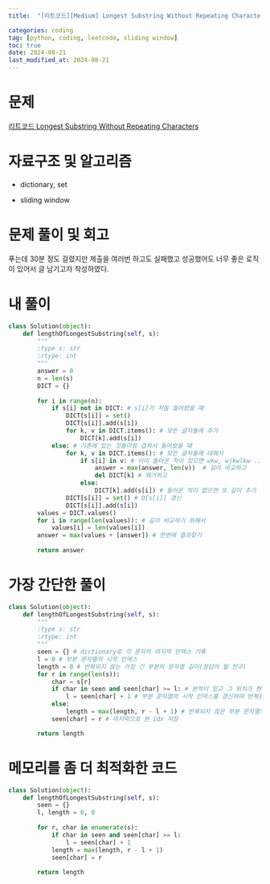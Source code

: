 ```yaml
---
title:  "[리트코드][Medium] Longest Substring Without Repeating Characters" 

categories: coding
tag: [python, coding, leetcode, sliding window]
toc: true
date: 2024-08-21
last_modified_at: 2024-08-21
---
```



# 문제
[리트코드 Longest Substring Without Repeating Characters](https://leetcode.com/problems/longest-substring-without-repeating-characters/description/)

# 자료구조 및 알고리즘
- dictionary, set

- sliding window


# 문제 풀이 및 회고
푸는데 30분 정도 걸렸지만 제출을 여러번 하고도 실패했고 성공했어도 너무 좋은 로직이 있어서 글 남기고자 작성하였다.


# 내 풀이 
```python
class Solution(object):
    def lengthOfLongestSubstring(self, s):
        """
        :type s: str
        :rtype: int
        """
        answer = 0
        n = len(s)
        DICT = {}
        
        for i in range(n):
            if s[i] not in DICT: # s[i]가 처음 들어왔을 때
                DICT[s[i]] = set()
                DICT[s[i]].add(s[i])
                for k, v in DICT.items(): # 모든 글자들에 추가
                    DICT[k].add(s[i])
            else: # 기존에 있는 것들이랑 겹쳐서 들어왔을 때
                for k, v in DICT.items(): # 모든 글자들에 대해서
                    if s[i] in v: # 이미 들어온 적이 있으면 wkw, wjkwlkw ...
                        answer = max(answer, len(v))  # 길이 비교하고
                        del DICT[k] # 제거하고
                    else:
                        DICT[k].add(s[i]) # 들어온 적이 없으면 또 길이 추가
                DICT[s[i]] = set() # D[s[i]] 갱신
                DICT[s[i]].add(s[i])
        values = DICT.values()
        for i in range(len(values)): # 길이 비교하기 위해서
            values[i] = len(values[i])
        answer = max(values + [answer]) # 한번에 결과찾기
        
        return answer
```

# 가장 간단한 풀이
```python
class Solution(object):
    def lengthOfLongestSubstring(self, s):
        """
        :type s: str
        :rtype: int
        """
        seen = {} # dictionary로 각 문자의 마지막 인덱스 기록
        l = 0 # 부분 문자열의 시작 인덱스
        length = 0 # 반복되지 않는 가장 긴 부분의 문자열 길이(정답이 될 친구)
        for r in range(len(s)):
            char = s[r]
            if char in seen and seen[char] >= l: # 본적이 있고 그 위치가 현재 "부분의 문자열 시작 인덱스"보다 크거나 같다면
                l = seen[char] + 1 # 부분 문자열의 시작 인덱스를 갱신하여 반복된 문자 이후로 이동
            else:
                length = max(length, r - l + 1) # 반복되지 않은 부분 문자열의 길이를 갱신
            seen[char] = r # 마지막으로 본 idx 저장

        return length
```

# 메모리를 좀 더 최적화한 코드
```python
class Solution(object):
    def lengthOfLongestSubstring(self, s):
        seen = {}
        l, length = 0, 0
        
        for r, char in enumerate(s):
            if char in seen and seen[char] >= l:
                l = seen[char] + 1
            length = max(length, r - l + 1)
            seen[char] = r
        
        return length
```